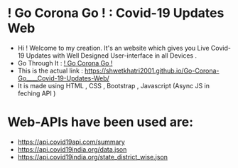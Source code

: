 # ! Go Corona Go ! : Covid-19 Updates Web

* Hi ! Welcome to my creation. It's an website which gives you Live Covid-19 Updates with Well Designed User-interface in all Devices .
* Go Through It :   [! Go Corona Go !](https://shwetkhatri2001.github.io/Go-Corona-Go____Covid-19-Updates-Web/)
* This is the actual link : https://shwetkhatri2001.github.io/Go-Corona-Go____Covid-19-Updates-Web/
* It is made using HTML , CSS , Bootstrap , Javascript (Async JS in feching API )

# Web-APIs have been used are: 
* https://api.covid19api.com/summary
* https://api.covid19india.org/data.json
* https://api.covid19india.org/state_district_wise.json



